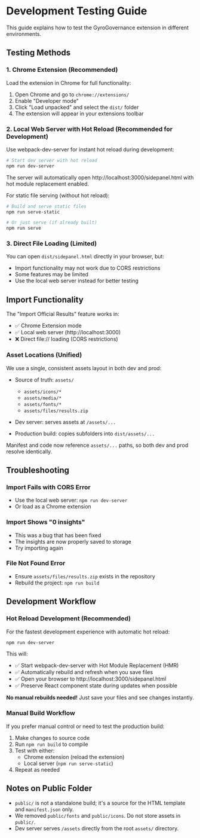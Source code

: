 # Development Testing Guide

This guide explains how to test the GyroGovernance extension in different environments.

## Testing Methods

### 1. Chrome Extension (Recommended)
Load the extension in Chrome for full functionality:
1. Open Chrome and go to `chrome://extensions/`
2. Enable "Developer mode"
3. Click "Load unpacked" and select the `dist/` folder
4. The extension will appear in your extensions toolbar

### 2. Local Web Server with Hot Reload (Recommended for Development)
Use webpack-dev-server for instant hot reload during development:

```bash
# Start dev server with hot reload
npm run dev-server
```

The server will automatically open http://localhost:3000/sidepanel.html with hot module replacement enabled.

For static file serving (without hot reload):
```bash
# Build and serve static files
npm run serve-static

# Or just serve (if already built)
npm run serve
```

### 3. Direct File Loading (Limited)
You can open `dist/sidepanel.html` directly in your browser, but:
- Import functionality may not work due to CORS restrictions
- Some features may be limited
- Use the local web server instead for better testing

## Import Functionality

The "Import Official Results" feature works in:
- ✅ Chrome Extension mode
- ✅ Local web server (http://localhost:3000)
- ❌ Direct file:// loading (CORS restrictions)

### Asset Locations (Unified)

We use a single, consistent assets layout in both dev and prod:

- Source of truth: `assets/`
  - `assets/icons/*`
  - `assets/media/*`
  - `assets/fonts/*`
  - `assets/files/results.zip`

- Dev server: serves assets at `/assets/...`
- Production build: copies subfolders into `dist/assets/...`

Manifest and code now reference `assets/...` paths, so both dev and prod resolve identically.

## Troubleshooting

### Import Fails with CORS Error
- Use the local web server: `npm run dev-server`
- Or load as a Chrome extension

### Import Shows "0 insights"
- This was a bug that has been fixed
- The insights are now properly saved to storage
- Try importing again

### File Not Found Error
- Ensure `assets/files/results.zip` exists in the repository
- Rebuild the project: `npm run build`

## Development Workflow

### Hot Reload Development (Recommended)

For the fastest development experience with automatic hot reload:

```bash
npm run dev-server
```

This will:
- ✅ Start webpack-dev-server with Hot Module Replacement (HMR)
- ✅ Automatically rebuild and refresh when you save files
- ✅ Open your browser to http://localhost:3000/sidepanel.html
- ✅ Preserve React component state during updates when possible

**No manual rebuilds needed!** Just save your files and see changes instantly.

### Manual Build Workflow

If you prefer manual control or need to test the production build:

1. Make changes to source code
2. Run `npm run build` to compile
3. Test with either:
   - Chrome extension (reload the extension)
   - Local server (`npm run serve-static`)
4. Repeat as needed

## Notes on Public Folder

- `public/` is not a standalone build; it's a source for the HTML template and `manifest.json` only.
- We removed `public/fonts` and `public/icons`. Do not store assets in `public/`.
- Dev server serves `/assets` directly from the root `assets/` directory.
